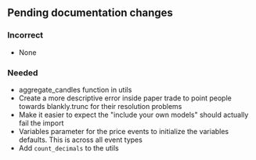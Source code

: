 ## Pending documentation changes
### Incorrect
- None
### Needed
- aggregate_candles function in utils
- Create a more descriptive error inside paper trade to point people towards blankly.trunc for their resolution problems
- Make it easier to expect the "include your own models" should actually fail the import
- Variables parameter for the price events to initialize the variables defaults. This is across all event types
- Add `count_decimals` to the utils
